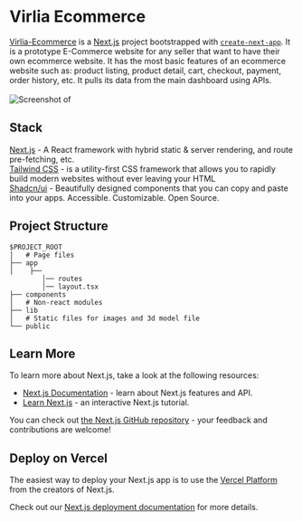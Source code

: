 # Virlia Ecommerce

[Virlia-Ecommerce](https://virlia-store.vercel.app) is a [Next.js](https://nextjs.org/) project bootstrapped with [`create-next-app`](https://github.com/vercel/next.js/tree/canary/packages/create-next-app). It is a prototype E-Commerce website for any seller that want to have their own ecommerce website. It has the most basic features of an ecommerce website such as: product listing, product detail, cart, checkout, payment, order history, etc. It pulls its data from the main dashboard using APIs. </br> </br>
![Screenshot of](https://scontent.fpnh10-1.fna.fbcdn.net/v/t1.15752-9/376359060_1043236027035539_7620079271424864732_n.png?_nc_cat=103&ccb=1-7&_nc_sid=ae9488&_nc_eui2=AeG8BliekjlSLkaYGaNok3Vye-1OAZWV0ut77U4BlZXS60hFklsJeLCjKu0CoesT7ITQ0KDSTZXHaxuvJHITP9z-&_nc_ohc=el6WITQSUHAAX_F5BCz&_nc_ht=scontent.fpnh10-1.fna&oh=03_AdQSQNTIBljZaszI54_wZvBWlIWy89lfpltt_IezL2zanA&oe=65262D61)

## Stack

[Next.js](https://nextjs.org/) - A React framework with hybrid static & server rendering, and route pre-fetching, etc. <br />
[Tailwind CSS](https://tailwindcss.com/) - is a utility-first CSS framework that allows you to rapidly build modern websites without ever leaving your HTML <br />
[Shadcn/ui](https://ui.shadcn.com/) - Beautifully designed components that you can copy and paste into your apps. Accessible. Customizable. Open Source. <br />

## Project Structure

```
$PROJECT_ROOT 
│   # Page files
├── app
│    ├── 
        │── routes
        │── layout.tsx
├── components
│   # Non-react modules
├── lib
│   # Static files for images and 3d model file
└── public
```

## Learn More

To learn more about Next.js, take a look at the following resources:

- [Next.js Documentation](https://nextjs.org/docs) - learn about Next.js features and API.
- [Learn Next.js](https://nextjs.org/learn) - an interactive Next.js tutorial.

You can check out [the Next.js GitHub repository](https://github.com/vercel/next.js/) - your feedback and contributions are welcome!

## Deploy on Vercel

The easiest way to deploy your Next.js app is to use the [Vercel Platform](https://vercel.com/new?utm_medium=default-template&filter=next.js&utm_source=create-next-app&utm_campaign=create-next-app-readme) from the creators of Next.js.

Check out our [Next.js deployment documentation](https://nextjs.org/docs/deployment) for more details.
